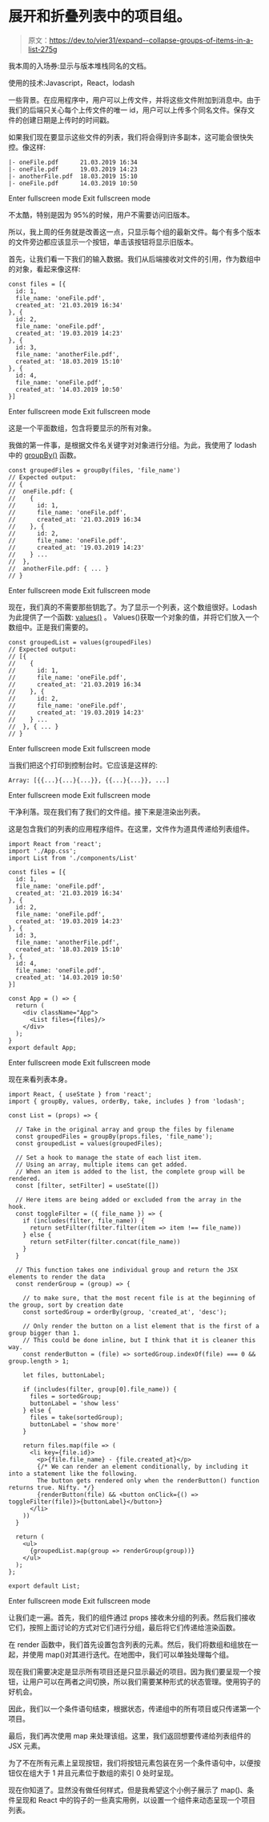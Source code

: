 # 展开和折叠列表中的项目组。

> 原文：<https://dev.to/vier31/expand--collapse-groups-of-items-in-a-list-275g>

我本周的入场券:显示与版本堆栈同名的文档。

使用的技术:Javascript，React，lodash

一些背景。在应用程序中，用户可以上传文件，并将这些文件附加到消息中。由于我们的后端只关心每个上传文件的唯一 id，用户可以上传多个同名文件。保存文件的创建日期是上传时的时间戳。

如果我们现在要显示这些文件的列表，我们将会得到许多副本，这可能会很快失控。像这样:

```
|- oneFile.pdf      21.03.2019 16:34
|- oneFile.pdf      19.03.2019 14:23
|- anotherFile.pdf  18.03.2019 15:10
|- oneFile.pdf      14.03.2019 10:50 
```

Enter fullscreen mode Exit fullscreen mode

不太酷，特别是因为 95%的时候，用户不需要访问旧版本。

所以，我上周的任务就是改善这一点，只显示每个组的最新文件。每个有多个版本的文件旁边都应该显示一个按钮，单击该按钮将显示旧版本。

首先，让我们看一下我们的输入数据。我们从后端接收对文件的引用，作为数组中的对象，看起来像这样:

```
const files = [{
  id: 1,
  file_name: 'oneFile.pdf',
  created_at: '21.03.2019 16:34'
}, {
  id: 2,
  file_name: 'oneFile.pdf',
  created_at: '19.03.2019 14:23'
}, {
  id: 3,
  file_name: 'anotherFile.pdf',
  created_at: '18.03.2019 15:10'
}, {
  id: 4,
  file_name: 'oneFile.pdf',
  created_at: '14.03.2019 10:50'
}] 
```

Enter fullscreen mode Exit fullscreen mode

这是一个平面数组，包含将要显示的所有对象。

我做的第一件事，是根据文件名关键字对对象进行分组。为此，我使用了 lodash 中的 [groupBy()](https://lodash.com/docs/#groupBy) 函数。

```
const groupedFiles = groupBy(files, 'file_name')
// Expected output:
// { 
//  oneFile.pdf: {
//    { 
//      id: 1,
//      file_name: 'oneFile.pdf',
//      created_at: '21.03.2019 16:34
//    }, {
//      id: 2,
//      file_name: 'oneFile.pdf',
//      created_at: '19.03.2019 14:23'
//    } ...
//  },
//  anotherFile.pdf: { ... }
// } 
```

Enter fullscreen mode Exit fullscreen mode

现在，我们真的不需要那些钥匙了。为了显示一个列表，这个数组很好。Lodash 为此提供了一个函数: [values()](https://lodash.com/docs/#values) 。
Values()获取一个对象的值，并将它们放入一个数组中。正是我们需要的。

```
const groupedList = values(groupedFiles)
// Expected output:
// [{
//    { 
//      id: 1,
//      file_name: 'oneFile.pdf',
//      created_at: '21.03.2019 16:34
//    }, {
//      id: 2,
//      file_name: 'oneFile.pdf',
//      created_at: '19.03.2019 14:23'
//    } ...
//  }, { ... }
// } 
```

Enter fullscreen mode Exit fullscreen mode

当我们把这个打印到控制台时。它应该是这样的:

```
Array: [{{...}{...}{...}}, {{...}{...}}, ...] 
```

Enter fullscreen mode Exit fullscreen mode

干净利落。现在我们有了我们的文件组。接下来是渲染出列表。

这是包含我们的列表的应用程序组件。在这里，文件作为道具传递给列表组件。

```
import React from 'react';
import './App.css';
import List from './components/List'

const files = [{
  id: 1,
  file_name: 'oneFile.pdf',
  created_at: '21.03.2019 16:34'
}, {
  id: 2,
  file_name: 'oneFile.pdf',
  created_at: '19.03.2019 14:23'
}, {
  id: 3,
  file_name: 'anotherFile.pdf',
  created_at: '18.03.2019 15:10'
}, {
  id: 4,
  file_name: 'oneFile.pdf',
  created_at: '14.03.2019 10:50'
}]

const App = () => {
  return (
    <div className="App">
      <List files={files}/>
    </div>
  );
}
export default App; 
```

Enter fullscreen mode Exit fullscreen mode

现在来看列表本身。

```
import React, { useState } from 'react';
import { groupBy, values, orderBy, take, includes } from 'lodash';

const List = (props) => {

  // Take in the original array and group the files by filename 
  const groupedFiles = groupBy(props.files, 'file_name');
  const groupedList = values(groupedFiles);

  // Set a hook to manage the state of each list item.
  // Using an array, multiple items can get added. 
  // When an item is added to the list, the complete group will be rendered. 
  const [filter, setFilter] = useState([])

  // Here items are being added or excluded from the array in the hook.
  const toggleFilter = ({ file_name }) => {
    if (includes(filter, file_name)) {
      return setFilter(filter.filter(item => item !== file_name))
    } else {
      return setFilter(filter.concat(file_name))
    }
  }

  // This function takes one individual group and return the JSX elements to render the data
  const renderGroup = (group) => {

    // to make sure, that the most recent file is at the beginning of the group, sort by creation date
    const sortedGroup = orderBy(group, 'created_at', 'desc');

    // Only render the button on a list element that is the first of a group bigger than 1.
    // This could be done inline, but I think that it is cleaner this way.
    const renderButton = (file) => sortedGroup.indexOf(file) === 0 && group.length > 1;

    let files, buttonLabel;

    if (includes(filter, group[0].file_name)) {
      files = sortedGroup;
      buttonLabel = 'show less'
    } else {
      files = take(sortedGroup);
      buttonLabel = 'show more'
    }

    return files.map(file => (
      <li key={file.id}>
        <p>{file.file_name} - {file.created_at}</p>
        {/* We can render an element conditionally, by including it into a statement like the following. 
        The button gets rendered only when the renderButton() function returns true. Nifty. */}
        {renderButton(file) && <button onClick={() => toggleFilter(file)}>{buttonLabel}</button>}
      </li>
    ))
  }

  return (
    <ul>
      {groupedList.map(group => renderGroup(group))}
    </ul>
  );
};

export default List; 
```

Enter fullscreen mode Exit fullscreen mode

让我们走一遍。首先，我们的组件通过 props 接收未分组的列表。然后我们接收它们，按照上面讨论的方式对它们进行分组，最后将它们传递给渲染函数。

在 render 函数中，我们首先设置包含列表的元素。然后，我们将数组和组放在一起，并使用 map()对其进行迭代。在地图中，我们可以单独处理每个组。

现在我们需要决定是显示所有项目还是只显示最近的项目。因为我们要呈现一个按钮，让用户可以在两者之间切换，所以我们需要某种形式的状态管理。使用钩子的好机会。

因此，我们以一个条件语句结束，根据状态，传递组中的所有项目或只传递第一个项目。

最后，我们再次使用 map 来处理该组。这里，我们返回想要传递给列表组件的 JSX 元素。

为了不在所有元素上呈现按钮，我们将按钮元素包装在另一个条件语句中，以便按钮仅在组大于 1 并且元素位于数组的索引 0 处时呈现。

现在你知道了。显然没有做任何样式，但是我希望这个小例子展示了 map()、条件呈现和 React 中的钩子的一些真实用例，以设置一个组件来动态呈现一个项目列表。